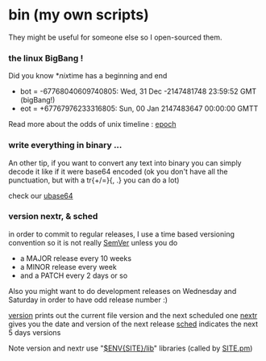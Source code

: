 # bin (my own scripts)

They might be useful for someone else so I open-sourced them.

### the linux BigBang !
Did you know \**nix*time has a beginning and end

* bot = -67768040609740805: Wed, 31 Dec -2147481748 23:59:52 GMT (bigBang!)
* eot = +67767976233316805: Sun, 00 Jan 2147483647 00:00:00 GMTT

 Read more about the odds of unix timeline : [epoch](epoch)

### write everything in binary ...

An other tip, if you want to convert any text into binary
you can simply decode it like if it were base64 encoded
(ok you don't have all the punctuation, but with a tr{+/=}{, .}
you can do a lot)

 check our [ubase64](ubase64)

### version nextr, & sched

in order to commit to regular releases, I use a time based versioning convention
so it is not really [SemVer](https://semver.org/) unless you do
* a MAJOR release every 10 weeks
* a MINOR release every week
* and a PATCH every 2 days or so

Also you might want to do development releases on Wednesday and Saturday
in order to have odd release number :)

[version](version) prints out the current file version and the next scheduled one
[nextr](nextr) gives you the date and version of the next release
[sched](sched) indicates the next 5 days versions

Note version and nextr use "[$ENV{SITE}/lib](../site)" libraries (called by [SITE.pm](SITE.pm))
